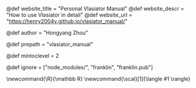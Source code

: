 <!--
Add here global page variables to use throughout your
website.
The website_* must be defined for the RSS to work
-->
@def website_title = "Personal Vlasiator Manual"
@def website_descr = "How to use Vlasiator in detail"
@def website_url   = "https://henry2004y.github.io/vlasiator_manual/"

@def author = "Hongyang Zhou"

@def prepath = "vlasiator_manual"

@def mintoclevel = 2

<!--
Add here files or directories that should be ignored by Franklin, otherwise
these files might be copied and, if markdown, processed by Franklin which
you might not want. Indicate directories by ending the name with a `/`.
-->
@def ignore = ["node_modules/", "franklin", "franklin.pub"]

<!--
Add here global latex commands to use throughout your
pages. It can be math commands but does not need to be.
For instance:
* \newcommand{\phrase}{This is a long phrase to copy.}
-->
\newcommand{\R}{\mathbb R}
\newcommand{\scal}[1]{\langle #1 \rangle}
